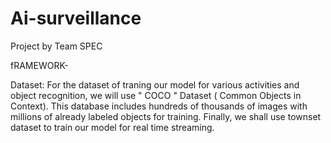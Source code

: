 # Ai-surveillance
Project by Team SPEC





fRAMEWORK- 
  
  
  
  
  
  Dataset: For the dataset of traning our model for various activities and object recognition, we will use " COCO " Dataset ( Common Objects in Context). This database includes hundreds of thousands of images with millions of already labeled objects for training. Finally, we shall use townset dataset to train our model for real time streaming.
